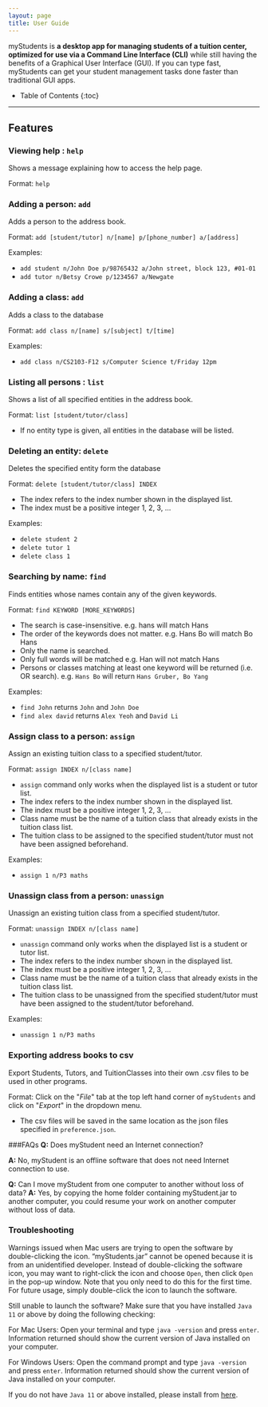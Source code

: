 ```yaml
---
layout: page
title: User Guide
---
```


myStudents is **a desktop app for managing students of a tuition center, optimized for use via a Command Line Interface (CLI)** while still having the benefits of a Graphical User Interface (GUI). If you can type fast, myStudents can get your student management tasks done faster than traditional GUI apps.

* Table of Contents
{:toc}

--------------------------------------------------------------------------------------------------------------------


## Features

### Viewing help : `help`

Shows a message explaining how to access the help page.

Format: `help`


### Adding a person: `add`

Adds a person to the address book.

Format: `add [student/tutor] n/[name] p/[phone_number] a/[address]`

Examples:
* `add student n/John Doe p/98765432 a/John street, block 123, #01-01`
* `add tutor n/Betsy Crowe p/1234567 a/Newgate`

### Adding a class: `add`

Adds a class to the database

Format: `add class n/[name] s/[subject] t/[time]`

Examples:
* `add class n/CS2103-F12 s/Computer Science t/Friday 12pm`

### Listing all persons : `list`

Shows a list of all specified entities in the address book.

Format: `list [student/tutor/class]`
* If no entity type is given, all entities in the database will be listed.

### Deleting an entity: `delete`

Deletes the specified entity form the database

Format: `delete [student/tutor/class] INDEX`

* The index refers to the index number shown in the displayed list.
* The index must be a positive integer 1, 2, 3, …

Examples:
* `delete student 2`
* `delete tutor 1`
* `delete class 1`

### Searching by name: `find`

Finds entities whose names contain any of the given keywords.

Format: `find KEYWORD [MORE_KEYWORDS]`
* The search is case-insensitive. e.g. hans will match Hans
* The order of the keywords does not matter. e.g. Hans Bo will match Bo Hans
* Only the name is searched.
* Only full words will be matched e.g. Han will not match Hans
* Persons or classes matching at least one keyword will be returned (i.e. OR search). e.g. `Hans Bo` will return `Hans Gruber, Bo Yang`

Examples:
* `find John` returns `John` and `John Doe`
* `find alex david` returns `Alex Yeoh` and `David Li`

### Assign class to a person: `assign`

Assign an existing tuition class to a specified student/tutor.

Format: `assign INDEX n/[class name]`

* `assign` command only works when the displayed list is a student or tutor list.
* The index refers to the index number shown in the displayed list.
* The index must be a positive integer 1, 2, 3, …
* Class name must be the name of a tuition class that already exists in the tuition class list.
* The tuition class to be assigned to the specified student/tutor must not have been assigned beforehand.

Examples:
* `assign 1 n/P3 maths`

### Unassign class from a person: `unassign`

Unassign an existing tuition class from a specified student/tutor.

Format: `unassign INDEX n/[class name]`

* `unassign` command only works when the displayed list is a student or tutor list.
* The index refers to the index number shown in the displayed list.
* The index must be a positive integer 1, 2, 3, …
* Class name must be the name of a tuition class that already exists in the tuition class list.
* The tuition class to be unassigned from the specified student/tutor must have been assigned to the 
student/tutor beforehand.

Examples:
* `unassign 1 n/P3 maths`

### Exporting address books to csv

Export Students, Tutors, and TuitionClasses into their own .csv files to be used in other programs.

Format: Click on the "*File*" tab at the top left hand corner of `myStudents` and click on "*Export*" in the dropdown menu.

* The csv files will be saved in the same location as the json files specified in `preference.json`.

###FAQs
**Q:** Does myStudent need an Internet connection?

**A:** No, myStudent is an offline software that does not need Internet connection to use.

**Q:** Can I move myStudent from one computer to another without loss of data?
**A:** Yes, by copying the home folder containing myStudent.jar to another computer, you could resume your work on another computer without loss of data.

### Troubleshooting

Warnings issued when Mac users are trying to open the software by double-clicking the icon.
“myStudents.jar” cannot be opened because it is from an unidentified developer.
Instead of double-clicking the software icon, you may want to right-click the icon and choose `Open`, then click `Open` in the pop-up window. Note that you only need to do this for the first time. For future usage, simply double-click the icon to launch the software.

Still unable to launch the software?
Make sure that you have installed `Java 11` or above by doing the following checking:

For Mac Users:
Open your terminal and type `java -version` and press `enter`. Information returned should show the current version of Java installed on your computer.

For Windows Users:
Open the command prompt and type `java -version` and press `enter`. Information returned should show the current version of Java installed on your computer.

If you do not have `Java 11` or above installed, please install from [here](https://www.oracle.com/sg/java/technologies/downloads/).
